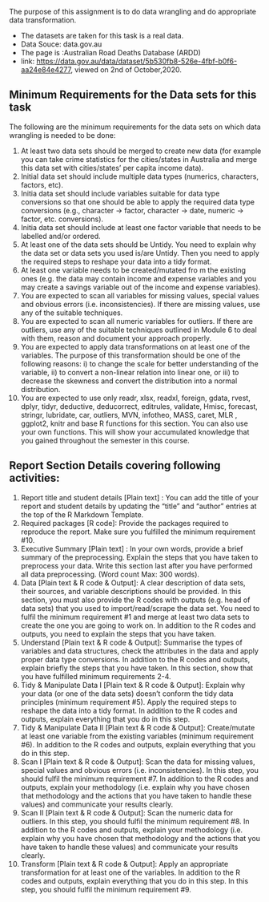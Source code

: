 The purpose of this assignment is to do data wrangling and do appropriate data transformation.

- The datasets are taken for this task is a real data. 
- Data Souce: data.gov.au 
- The page is :Australian Road Deaths Database (ARDD) 
- link: https://data.gov.au/data/dataset/5b530fb8-526e-4fbf-b0f6-aa24e84e4277, viewed on 2nd of October,2020.


## Minimum Requirements for the Data sets for this task
 The following are the minimum requirements for the data sets on which data wrangling is needed to be done:
1. At least two data sets should be merged to create new data (for
example you can take crime statistics for the cities/states in Australia and merge this
data set with cities/states’ per capita income data).
2. Initial data set should include multiple data types (numerics, characters, factors, etc).
3. Initia data set should include variables suitable for data type conversions so that one
should be able to apply the required data type conversions (e.g., character ->
factor, character -> date, numeric -> factor, etc. conversions).
4. Initia data set should include at least one factor variable that needs to be labelled
and/or ordered.
5. At least one of the data sets should be Untidy. You need to explain
why the data set or data sets you used is/are Untidy. Then you need to apply the
required steps to reshape your data into a tidy format.
6. At least one variable needs to be created/mutated fro m the existing ones (e.g.
the data may contain income and expense variables and you may create a savings
variable out of the income and expense variables).
7. You are expected to scan all variables for missing values, special values and
obvious errors (i.e. inconsistencies). If there are missing values, use any of the
suitable techniques. 
8. You are expected to scan all numeric variables for outliers. If there are outliers,
use any of the suitable techniques outlined in Module 6 to deal with them, reason
and document your approach properly.
9. You are expected to apply data transformations on at least one of the variables.
The purpose of this transformation should be one of the following reasons: i) to
change the scale for better understanding of the variable, ii) to convert a non-linear
relation into linear one, or iii) to decrease the skewness and convert the distribution
into a normal distribution.
10. You are expected to use only readr, xlsx, readxl, foreign, gdata, rvest, dplyr, tidyr,
deductive, deducorrect, editrules, validate, Hmisc, forecast, stringr, lubridate, car,
outliers, MVN, infotheo, MASS, caret, MLR , ggplot2, knitr and base R functions for
this section. You can also use your own functions. This will show your accumulated
knowledge that you gained throughout the semester in this course.

## Report Section Details covering following activities:

1. Report title and student details [Plain text] : You can add the title of your report
and student details by updating the “title” and “author” entries at the top of the R
Markdown Template.
2. Required packages [R code]: Provide the packages required to reproduce the
report. Make sure you fulfilled the minimum requirement #10.
3. Executive Summary [Plain text] : In your own words, provide a brief summary of the
preprocessing. Explain the steps that you have taken to preprocess your data. Write
this section last after you have performed all data preprocessing. (Word count Max:
300 words).
4. Data [Plain text & R code & Output]: A clear description of data sets, their sources,
and variable descriptions should be provided. In this section, you must also provide
the R codes with outputs (e.g. head of data sets) that you used to import/read/scrape
the data set. You need to fulfil the minimum requirement #1 and merge at least two
data sets to create the one you are going to work on. In addition to the R codes and
outputs, you need to explain the steps that you have taken.
5. Understand [Plain text & R code & Output]: Summarise the types of variables and
data structures, check the attributes in the data and apply proper data type
conversions. In addition to the R codes and outputs, explain briefly the steps that you
have taken. In this section, show that you have fulfilled minimum requirements 2-4.
6. Tidy & Manipulate Data I [Plain text & R code & Output]: Explain why your data
(or one of the data sets) doesn’t conform the tidy data principles (minimum
requirement #5). Apply the required steps to reshape the data into a tidy format. In
addition to the R codes and outputs, explain everything that you do in this step.
7. Tidy & Manipulate Data II [Plain text & R code & Output]: Create/mutate at least
one variable from the existing variables (minimum requirement #6). In addition to the
R codes and outputs, explain everything that you do in this step.
8. Scan I [Plain text & R code & Output]: Scan the data for missing values, special
values and obvious errors (i.e. inconsistencies). In this step, you should fulfil the
minimum requirement #7. In addition to the R codes and outputs, explain your
methodology (i.e. explain why you have chosen that methodology and the actions
that you have taken to handle these values) and communicate your results clearly.
9. Scan II [Plain text & R code & Output]: Scan the numeric data for outliers. In this
step, you should fulfil the minimum requirement #8. In addition to the R codes and
outputs, explain your methodology (i.e. explain why you have chosen that
methodology and the actions that you have taken to handle these values) and
communicate your results clearly.
10. Transform [Plain text & R code & Output]: Apply an appropriate transformation for
at least one of the variables. In addition to the R codes and outputs, explain
everything that you do in this step. In this step, you should fulfil the minimum
requirement #9.
